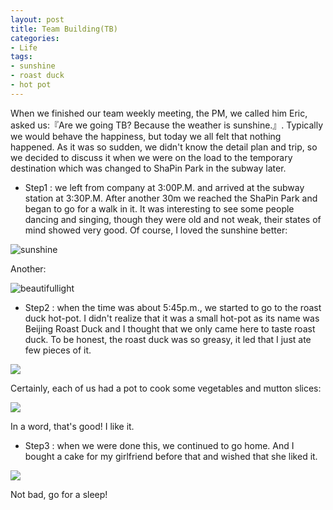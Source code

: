 ```yaml
---
layout: post
title: Team Building(TB)
categories:
- Life
tags:
- sunshine
- roast duck
- hot pot
---
```


When we finished our team weekly meeting, the PM, we called him Eric, asked us:『Are we going TB? Because the weather is sunshine.』. Typically we would behave the happiness, but today we all felt that nothing happened. As it was so sudden, we didn't know the detail plan and trip, so we decided to discuss it when we were on the load to the temporary destination which was changed to ShaPin Park in the subway later.   

- Step1 : we left from company at 3:00P.M. and arrived at the subway station at 3:30P.M. After another 30m we reached the ShaPin Park and began to go for a walk in it. It was interesting to see some people dancing and singing, though they were old and not weak, their states of mind showed very good. Of course, I loved the sunshine better:  

![sunshine](http://i1154.photobucket.com/albums/p531/luolinjia/blog%20images/122901_zpsbee4c681.jpg)  

Another:  

![beautifullight](http://i1154.photobucket.com/albums/p531/luolinjia/blog%20images/122902_zpsb16f2a8b.jpg)  

- Step2 : when the time was about 5:45p.m., we started to go to the roast duck hot-pot. I didn't realize that it was a small hot-pot as its name was Beijing Roast Duck and I thought that we only came here to taste roast duck. To be honest, the roast duck was so greasy, it led that I just ate few pieces of it.  

![](http://i1154.photobucket.com/albums/p531/luolinjia/blog%20images/122906_zpse0bf12b7.jpg)  

Certainly, each of us had a pot to cook some vegetables and mutton slices:  

![](http://i1154.photobucket.com/albums/p531/luolinjia/blog%20images/122904_zps18fdf70a.jpg)  

In a word, that's good! I like it.

- Step3 : when we were done this, we continued to go home. And I bought a cake for my girlfriend before that and wished that she liked it.  

![](http://i1154.photobucket.com/albums/p531/luolinjia/blog%20images/122907_zps009ea72a.jpg)  

Not bad, go for a sleep!

